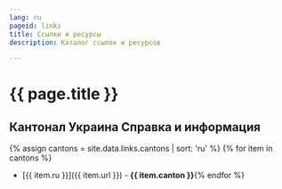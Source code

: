 ```yaml
---
lang: ru
pageid: links
title: Ссылки и ресурсы
description: Каталог ссылок и ресурсов

---
```

# {{ page.title }}

## Кантонал Украина Справка и информация
{% assign cantons = site.data.links.cantons | sort: 'ru' %}
{% for item in cantons %}
- [{{ item.ru }}]({{ item.url }}) - **{{ item.canton }}**{% endfor %}





